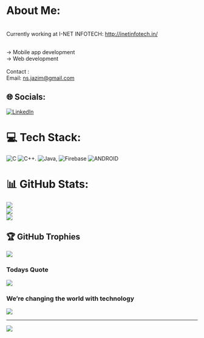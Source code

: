# About Me:
<br>Currently working at I-NET INFOTECH:  http://inetinfotech.in/ <br>

<br>-> Mobile app development<br>-> Web development<br><br>Contact :<br>Email: ns.jazim@gmail.com


## 🌐 Socials:
[![LinkedIn](https://img.shields.io/badge/LinkedIn-%230077B5.svg?logo=linkedin&logoColor=white)](https://linkedin.com/in/jazim-n-s-6588b7267) 

# 💻 Tech Stack:
![C](https://img.shields.io/badge/c-%2300599C.svg?style=flat&logo=c&logoColor=white) ![C++](https://img.shields.io/badge/c++-%2300599C.svg?style=flat&logo=c%2B%2B&logoColor=white). ![Java](https://img.shields.io/badge/java-%23ED8B00.svg?style=flat&logo=java&logoColor=white), ![Firebase](https://img.shields.io/badge/firebase-%23039BE5.svg?style=flat&logo=firebase)  ![ANDROID](https://img.shields.io/badge/android-%2320232a.svg?style=flat&logo=android&logoColor=%a4c639)
# 📊 GitHub Stats:
![](https://github-readme-stats.vercel.app/api?username=mohamed-jazim&theme=dark&hide_border=true&include_all_commits=false&count_private=false)<br/>
![](https://github-readme-streak-stats.herokuapp.com/?user=mohamed-jazim&theme=dark&hide_border=true)<br/>
![](https://github-readme-stats.vercel.app/api/top-langs/?username=mohamed-jazim&theme=dark&hide_border=true&include_all_commits=false&count_private=false&layout=compact)

## 🏆 GitHub Trophies
![](https://github-profile-trophy.vercel.app/?username=mohamed-jazim&theme=buddhism&no-frame=true&no-bg=true&margin-w=4)

### Todays Quote
![](https://quotes-github-readme.vercel.app/api?type=horizontal&theme=tokyonight)


### We’re changing the world with technology
![](https://github.com/mohamed-jazim/mohamed-jazim/blob/main/jazim_AdobeExpress.gif)


---
[![](https://visitcount.itsvg.in/api?id=mohamed-jazim&icon=0&color=9)](https://visitcount.itsvg.in)


